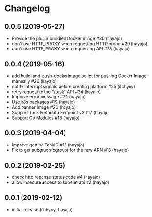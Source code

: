 # Changelog

## 0.0.5 (2019-05-27)

* Provide the plugin bundled Docker image #30 (hayajo)
* don't use HTTP_PROXY when requesting HTTP probe #29 (hayajo)
* don't use HTTP_PROXY when requesting API #28 (hayajo)


## 0.0.4 (2019-05-16)

* add build-and-push-dockerimage script for pushing Docker Image manually #26 (hayajo)
* notify interrupt signals before creating platform #25 (itchyny)
* retry request to the "/task" API #24 (hayajo)
* Improve error message #22 (hayajo)
* Use k8s packages #19 (hayajo)
* Add banner image #20 (hayajo)
* Support Task Metadata Endpoint v3 #17 (hayajo)
* Support Go Modules #18 (hayajo)


## 0.0.3 (2019-04-04)

* Improve getting TaskID #15 (hayajo)
* Fix to get subgruop(cgroup) for the new ARN #13 (hayajo)


## 0.0.2 (2019-02-25)

* check http reponse status code #4 (hayajo)
* allow insecure access to kubelet api #2 (hayajo)


## 0.0.1 (2019-02-12)

* initial release (itchyny, hayajo)
